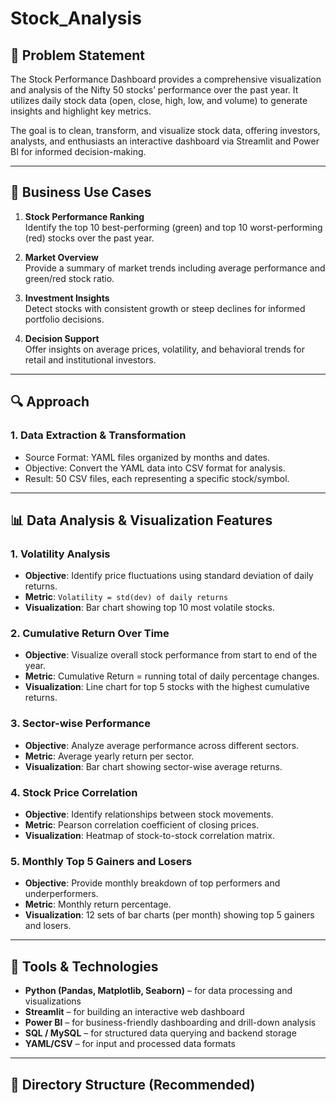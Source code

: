 # Stock_Analysis

## 📌 Problem Statement
The Stock Performance Dashboard provides a comprehensive visualization and analysis of the Nifty 50 stocks’ performance over the past year. It utilizes daily stock data (open, close, high, low, and volume) to generate insights and highlight key metrics.

The goal is to clean, transform, and visualize stock data, offering investors, analysts, and enthusiasts an interactive dashboard via Streamlit and Power BI for informed decision-making.

---

## 💼 Business Use Cases

1. **Stock Performance Ranking**  
   Identify the top 10 best-performing (green) and top 10 worst-performing (red) stocks over the past year.

2. **Market Overview**  
   Provide a summary of market trends including average performance and green/red stock ratio.

3. **Investment Insights**  
   Detect stocks with consistent growth or steep declines for informed portfolio decisions.

4. **Decision Support**  
   Offer insights on average prices, volatility, and behavioral trends for retail and institutional investors.

---

## 🔍 Approach

### 1. Data Extraction & Transformation
- Source Format: YAML files organized by months and dates.
- Objective: Convert the YAML data into CSV format for analysis.
- Result: 50 CSV files, each representing a specific stock/symbol.

---

## 📊 Data Analysis & Visualization Features

### 1. Volatility Analysis
- **Objective**: Identify price fluctuations using standard deviation of daily returns.
- **Metric**: `Volatility = std(dev) of daily returns`
- **Visualization**: Bar chart showing top 10 most volatile stocks.

### 2. Cumulative Return Over Time
- **Objective**: Visualize overall stock performance from start to end of the year.
- **Metric**: Cumulative Return = running total of daily percentage changes.
- **Visualization**: Line chart for top 5 stocks with the highest cumulative returns.

### 3. Sector-wise Performance
- **Objective**: Analyze average performance across different sectors.
- **Metric**: Average yearly return per sector.
- **Visualization**: Bar chart showing sector-wise average returns.

### 4. Stock Price Correlation
- **Objective**: Identify relationships between stock movements.
- **Metric**: Pearson correlation coefficient of closing prices.
- **Visualization**: Heatmap of stock-to-stock correlation matrix.

### 5. Monthly Top 5 Gainers and Losers
- **Objective**: Provide monthly breakdown of top performers and underperformers.
- **Metric**: Monthly return percentage.
- **Visualization**: 12 sets of bar charts (per month) showing top 5 gainers and losers.

---

## 🧰 Tools & Technologies
- **Python (Pandas, Matplotlib, Seaborn)** – for data processing and visualizations
- **Streamlit** – for building an interactive web dashboard
- **Power BI** – for business-friendly dashboarding and drill-down analysis
- **SQL / MySQL** – for structured data querying and backend storage
- **YAML/CSV** – for input and processed data formats

---

## 📁 Directory Structure (Recommended)

